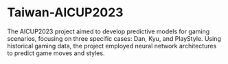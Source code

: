 # Taiwan-AICUP2023
The AICUP2023 project aimed to develop predictive models for gaming scenarios, focusing on three specific cases: Dan, Kyu, and PlayStyle. Using historical gaming data, the project employed neural network architectures to predict game moves and styles. 
